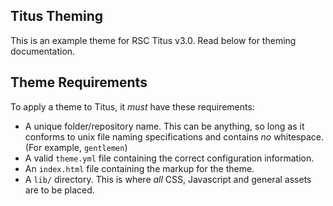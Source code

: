 ## Titus Theming
This is an example theme for RSC Titus v3.0. Read below for theming documentation.

## Theme Requirements
To apply a theme to Titus, it *must* have these requirements:

- A unique folder/repository name. This can be anything, so long as it conforms to unix file naming specifications and contains *no* whitespace. (For example, `gentlemen`)
- A valid `theme.yml` file containing the correct configuration information.
- An `index.html` file containing the markup for the theme.
- A `lib/` directory. This is where *all* CSS, Javascript and general assets are to be placed.
